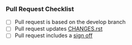 ### Pull Request Checklist

<!-- Please read CONTRIBUTING.md before submitting your pull request -->

* [ ] Pull request is based on the develop branch
* [ ] Pull request updates [CHANGES.rst](https://github.com/matrix-org/matrix-ios-sdk/blob/develop/CHANGES.rst)
* [ ] Pull request includes a [sign off](https://github.com/matrix-org/synapse/blob/master/CONTRIBUTING.md#sign-off)
